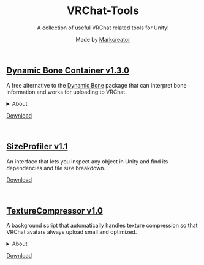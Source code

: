 <div align="center">
  <h1>
      VRChat-Tools
  </h1>
  <p>
     A collection of useful VRChat related tools for Unity!
  </p>
  <p>
     Made by <a href="https://markcreator.net/">Markcreator</a>
  </p>
  
  <br />
</div>

## [Dynamic Bone Container v1.3.0](https://github.com/Markcreator/VRChat-Tools/releases/download/Dynamic.Bone.Container.v1.3.0/Dynamic.Bone.Container.v1.3.0.unitypackage)

A free alternative to the [Dynamic Bone](https://assetstore.unity.com/packages/tools/animation/dynamic-bone-16743) package that can interpret bone information and works for uploading to VRChat.
 
<details>
  <summary>About</summary>
  
> In the past VRChat users had to purchase the third-party Dynamic Bone package in order to upload an avatar that featured dynamic bones. 
>
> Using this package, you are able to upload avatars that use dynamic bones without needing the original Dynamic Bone package. 
>
> It works by intepreting the original bone information and handing it to the VRChat SDK as expected.
>
> The only drawback to this package is that you cannot test your bones inside Unity directly, only within VRChat.
  
</details>

[Download](https://github.com/Markcreator/VRChat-Tools/releases/download/Dynamic.Bone.Container.v1.3.0/Dynamic.Bone.Container.v1.3.0.unitypackage)

<br />

## [SizeProfiler v1.1](https://github.com/Markcreator/VRChat-Tools/releases/download/SizeProfiler.v1.1/SizeProfiler.v1.1.unitypackage)

An interface that lets you inspect any object in Unity and find its dependencies and file size breakdown.

[Download](https://github.com/Markcreator/VRChat-Tools/releases/download/SizeProfiler.v1.1/SizeProfiler.v1.1.unitypackage)

<br />

## [TextureCompressor v1.0](https://github.com/Markcreator/VRChat-Tools/releases/download/TextureCompressor.v1.0/TextureCompressor.v1.0.unitypackage)

A background script that automatically handles texture compression so that VRChat avatars always upload small and optimized.
 
<details>
  <summary>About</summary>
  
> Often VRChat users forget to optimize and compress their avatar textures because it is an easy thing to overlook. It also can be tedious to apply all the correct settings to all textures manually.
>
> This script automatically detects when you are about to upload an avatar and which avatar you are about to upload. It then automatically finds all the textures that avatar uses and compresses them so that your avatar uploads small and optimized.
>
> It also means that avatar creators can include this script in their avatar packages if they want to guarantee that people can never forget to optimize their textures before uploading. (You can also set your textures to not use crunch compression by default, which speeds up your package import time by a lot!)
  
</details>

[Download](https://github.com/Markcreator/VRChat-Tools/releases/download/TextureCompressor.v1.0/TextureCompressor.v1.0.unitypackage)
